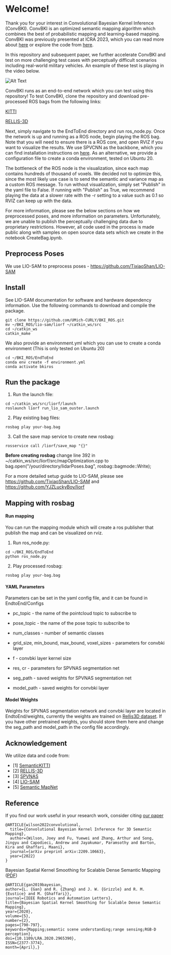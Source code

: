 # Welcome!
Thank you for your interest in Convolutional Bayesian Kernel Inference (ConvBKI).
ConvBKI is an optimized semantic mapping algorithm which combines the best of 
probabilistic mapping and learning-based mapping. ConvBKI was previously presented
at ICRA 2023, which you can read more about [here](https://arxiv.org/abs/2209.10663) or 
explore the code from [here](https://github.com/UMich-CURLY/NeuralBKI). 

In this repository and subsequent paper, we further accelerate ConvBKI and test
on more challenging test cases with perceptually difficult scenarios including
real-world military vehicles. An example of these test is playing in the video below.

![Alt Text](./video.gif)

ConvBKI runs as an end-to-end network which you can test using this repository! To test ConvBKI,
clone the repository and download pre-processed ROS bags from the following links:

[KITTI](https://curly-dataset-public.s3.us-east-2.amazonaws.com/Joey/ConvBKI/Kitti/kitti.bag)

[RELLIS-3D](https://curly-dataset-public.s3.us-east-2.amazonaws.com/Joey/ConvBKI/Rellis/rellis.bag)

Next, simply navigate to the EndToEnd directory and run ros_node.py. Once the 
network is up and running as a ROS node, begin playing the ROS bag. Note that you will need
to ensure there is a ROS core, and open RVIZ if you want to visualize the results.
We use SPVCNN as the backbone, which you can find installation instructions on [here](https://github.com/mit-han-lab/spvnas).
As an alternative, we provide a configuration file to create a conda environment, tested on Ubuntu 20.

The bottleneck of the ROS node is the visualization, since each map contains hundreds
of thousand of voxels. We decided not to optimize this, since the most likely use case is to
send the semantic and variance map as a custom ROS message. To run without visualization,
simply set "Publish" in the yaml file to False. If running with "Publish" as True,
we recommend playing the data at a slower rate with the -r <rate> setting to a value such as 0.1
so RVIZ can keep up with the data. 

For more information, please see the below sections on how we preprocessed poses,
and more information on parameters. Unfortunately, we are unable to publish 
the perceptually challenging data due to proprietary restrictions. However, all code
used in the process is made public along with samples on open source data sets
which we create in the notebook CreateBag.ipynb. 


## Preprocess Poses
We use LIO-SAM to preprocess poses - https://github.com/TixiaoShan/LIO-SAM

  
## Install
See LIO-SAM documentation for software and hardware dependency information.
Use the following commands to download and compile the package.

```
git clone https://github.com/UMich-CURLY/BKI_ROS.git
mv ~/BKI_ROS/lio-sam/liorf ~/catkin_ws/src
cd ~/catkin_ws
catkin_make
```

We also provide an environment.yml which you can use to create a conda environment (This is only tested on Ubuntu 20)
```
cd ~/BKI_ROS/EndToEnd
conda env create -f environment.yml
conda activate bkiros
```

## Run the package

1. Run the launch file:
```
cd ~/catkin_ws/src/liorf/launch
roslaunch liorf run_lio_sam_ouster.launch
```

2. Play existing bag files:
```
rosbag play your-bag.bag
```

3. Call the save map service to create new rosbag:
```
rosservice call /liorf/save_map "{}"
```

**Before creating rosbag** change line 392 in ~/catkin_ws/src/liorf/src/mapOptimization.cpp to bag.open("/your/directory/lidarPoses.bag", rosbag::bagmode::Write);
 
For a more detailed setup guide to LIO-SAM, please see https://github.com/TixiaoShan/LIO-SAM and https://github.com/YJZLuckyBoy/liorf

## Mapping with rosbag

#### Run mapping

You can run the mapping module which will create a ros publisher that publish the map and can be visualized on rviz.

1. Run ros_node.py:
```
cd ~/BKI_ROS/EndToEnd
python ros_node.py
```
2. Play processed rosbag:
```
rosbag play your-bag.bag
```

#### YAML Parameters

Parameters can be set in the yaml config file, and it can be found in EndtoEnd/Configs

* pc_topic - the name of the pointcloud topic to subscribe to
* pose_topic - the name of the pose topic to subscribe to
* num_classes - number of semantic classes

* grid_size, min_bound, max_bound, voxel_sizes - parameters for convbki layer
* f - convbki layer kernel size
* res, cr - parameters for SPVNAS segmentation net
* seg_path - saved weights for SPVNAS segmentation net
* model_path - saved weights for convbki layer

#### Model Weights

Weights for SPVNAS segmentation network and convbki layer are located in EndtoEnd/weights, currently the weights are trained on [Rellis3D dataset](https://github.com/unmannedlab/RELLIS-3D). If you have other pretrained weights, you should store them here and change the seg_path and model_path in the config file accordingly. 


## Acknowledgement
We utilize data and code from: 
- [1] [SemanticKITTI](http://www.semantic-kitti.org/)
- [2] [RELLIS-3D](https://arxiv.org/abs/2011.12954)
- [3] [SPVNAS](https://github.com/mit-han-lab/spvnas)
- [4] [LIO-SAM](https://github.com/YJZLuckyBoy/liorf)
- [5] [Semantic MapNet](https://github.com/vincentcartillier/Semantic-MapNet)

## Reference
If you find our work useful in your research work, consider citing [our paper](https://arxiv.org/abs/2209.10663)
```
@ARTICLE{wilson2022convolutional,
  title={Convolutional Bayesian Kernel Inference for 3D Semantic Mapping},
  author={Wilson, Joey and Fu, Yuewei and Zhang, Arthur and Song, Jingyu and Capodieci, Andrew and Jayakumar, Paramsothy and Barton, Kira and Ghaffari, Maani},
  journal={arXiv preprint arXiv:2209.10663},
  year={2022}
}
```
Bayesian Spatial Kernel Smoothing for Scalable Dense Semantic Mapping ([PDF](https://ieeexplore.ieee.org/stamp/stamp.jsp?tp=&arnumber=8954837))
```
@ARTICLE{gan2019bayesian,
author={L. {Gan} and R. {Zhang} and J. W. {Grizzle} and R. M. {Eustice} and M. {Ghaffari}},
journal={IEEE Robotics and Automation Letters},
title={Bayesian Spatial Kernel Smoothing for Scalable Dense Semantic Mapping},
year={2020},
volume={5},
number={2},
pages={790-797},
keywords={Mapping;semantic scene understanding;range sensing;RGB-D perception},
doi={10.1109/LRA.2020.2965390},
ISSN={2377-3774},
month={April},}

```
